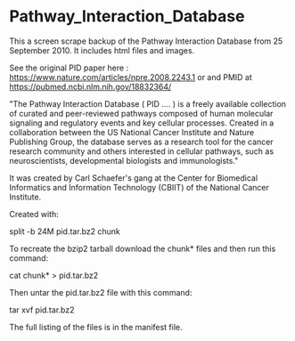 # Pathway_Interaction_Database

This a screen scrape backup of the Pathway Interaction Database from 25 September 2010.  It includes html files and images.

See the original PID paper here : https://www.nature.com/articles/npre.2008.2243.1
or and PMID at https://pubmed.ncbi.nlm.nih.gov/18832364/

"The Pathway Interaction Database ( PID .... ) is a freely available collection of curated and peer-reviewed pathways composed of human molecular signaling and regulatory events and key cellular processes. Created in a collaboration between the US National Cancer Institute and Nature Publishing Group, the database serves as a research tool for the cancer research community and others interested in cellular pathways, such as neuroscientists, developmental biologists and immunologists."

It was created by Carl Schaefer's gang at the Center for Biomedical Informatics and Information Technology (CBIIT) of the National Cancer Institute.

Created with: 

split -b 24M pid.tar.bz2 chunk

To recreate the bzip2 tarball download the chunk* files and then run this command:

cat chunk* > pid.tar.bz2

Then untar the pid.tar.bz2 file with this command:

tar xvf pid.tar.bz2

The full listing of the files is in the manifest file.

